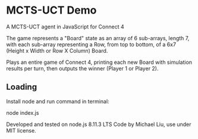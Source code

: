 # MCTS-UCT Demo

A MCTS-UCT agent in JavaScript for Connect 4

The game represents a "Board" state as an array of 6 sub-arrays, length 7, with each sub-array representing a Row, from top to bottom, of a 6x7 (Height x Width or Row X Column) Board.

Plays an entire game of Connect 4, printing each new Board with simulation results per turn, then outputs the winner (Player 1 or Player 2).

## Loading

Install node and run command in terminal:

  node index.js

Developed and tested on node.js 8.11.3 LTS
Code by Michael Liu, use under MIT license.
